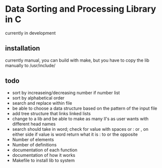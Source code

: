 # Data Sorting and Processing Library in C
currently in development

## installation
currently manual, you can build with make, but you have to copy the lib manually
to /usr/include/

## todo
* sort by increaseing/decreasing number if number list
* sort by alphabetical order
* search and replace within file
* be able to choose a data structure based on the pattern of the input file
* add tree structure that links linked lists
* change to a lib and be able to make as many ll's as user wants with different
  head names
* search should take in word; check for value with spaces or : or , on either side
    if value is word return what it is : to or the opposite
* Number of elements
* Number of definitions
* documentation of each function
* documentation of how it works
* Makefile to install lib to system
